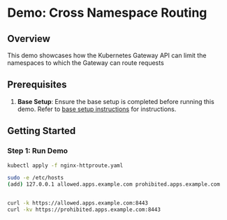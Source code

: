 # Demo: Cross Namespace Routing

## Overview
This demo showcases how the Kubernetes Gateway API can limit the namespaces to which the Gateway can route requests

## Prerequisites
1. **Base Setup**: Ensure the base setup is completed before running this demo. Refer to [base setup instructions](../../README.md) for instructions.

## Getting Started

### Step 1: Run Demo
```sh
kubectl apply -f nginx-httproute.yaml

sudo -e /etc/hosts
(add) 127.0.0.1 allowed.apps.example.com prohibited.apps.example.com


curl -k https://allowed.apps.example.com:8443
curl -kv https://prohibited.apps.example.com:8443
```
